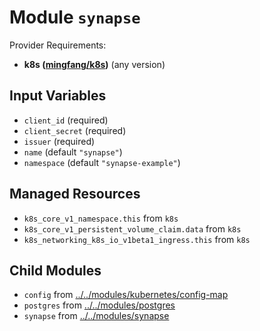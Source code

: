 
# Module `synapse`

Provider Requirements:
* **k8s ([mingfang/k8s](https://registry.terraform.io/providers/mingfang/k8s/latest))** (any version)

## Input Variables
* `client_id` (required)
* `client_secret` (required)
* `issuer` (required)
* `name` (default `"synapse"`)
* `namespace` (default `"synapse-example"`)

## Managed Resources
* `k8s_core_v1_namespace.this` from `k8s`
* `k8s_core_v1_persistent_volume_claim.data` from `k8s`
* `k8s_networking_k8s_io_v1beta1_ingress.this` from `k8s`

## Child Modules
* `config` from [../../modules/kubernetes/config-map](../../modules/kubernetes/config-map)
* `postgres` from [../../modules/postgres](../../modules/postgres)
* `synapse` from [../../modules/synapse](../../modules/synapse)

